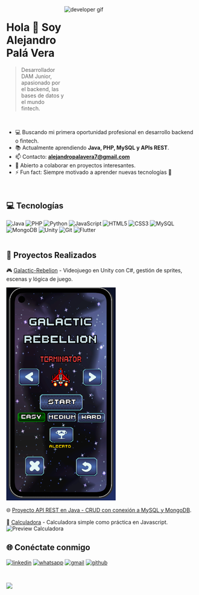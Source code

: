 <!DOCTYPE html>
<html lang="es">
<head>
  <meta charset="UTF-8">
  <meta name="viewport" content="width=device-width, initial-scale=1.0">
  <!-- Shields.io y badges -->
  <link rel="stylesheet" href="https://cdnjs.cloudflare.com/ajax/libs/font-awesome/6.4.0/css/all.min.css">
</head>
<body>

<img align="right" height="270px" alt="developer gif" width="350" src="https://i.pinimg.com/originals/e4/26/70/e426702edf874b181aced1e2fa5c6cde.gif" />

<h1 align="left">Hola 👋 Soy Alejandro Palá Vera</h1>

> Desarrollador DAM Junior, apasionado por el backend, las bases de datos y el mundo fintech.
<br/>

- 💻 Buscando mi primera oportunidad profesional en desarrollo backend o fintech.
- 📚 Actualmente aprendiendo **Java, PHP, MySQL y APIs REST**.
- 📫 Contacto: **alejandropalavera7@gmail.com**
- 🤝 Abierto a colaborar en proyectos interesantes.
- ⚡ Fun fact: Siempre motivado a aprender nuevas tecnologías 🚀

<br/>

## 💻 Tecnologías
<div>
  <img alt="Java" src="https://img.shields.io/badge/java-%23ED8B00.svg?style=for-the-badge&logo=openjdk&logoColor=white"/>
  <img alt="PHP" src="https://img.shields.io/badge/php-%23777BB4.svg?style=for-the-badge&logo=php&logoColor=white"/>
  <img alt="Python" src="https://img.shields.io/badge/python-3670A0?style=for-the-badge&logo=python&logoColor=ffdd54"/>
  <img alt="JavaScript" src="https://img.shields.io/badge/javascript-%23323330.svg?style=for-the-badge&logo=javascript&logoColor=%23F7DF1E"/>
  <img alt="HTML5" src="https://img.shields.io/badge/html5-%23E34F26.svg?style=for-the-badge&logo=html5&logoColor=white"/>
  <img alt="CSS3" src="https://img.shields.io/badge/css3-%231572B6.svg?style=for-the-badge&logo=css3&logoColor=white"/>
  <img alt="MySQL" src="https://img.shields.io/badge/mysql-%2300f.svg?style=for-the-badge&logo=mysql&logoColor=white"/>
  <img alt="MongoDB" src="https://img.shields.io/badge/MongoDB-%234ea94b.svg?style=for-the-badge&logo=mongodb&logoColor=white"/>
  <img alt="Unity" src="https://img.shields.io/badge/unity-%23000000.svg?style=for-the-badge&logo=unity&logoColor=white"/>
  <img alt="Git" src="https://img.shields.io/badge/git-%23F05033.svg?style=for-the-badge&logo=git&logoColor=white"/>
  <img alt="Flutter" src="https://img.shields.io/badge/Flutter-%2302569B.svg?style=for-the-badge&logo=flutter&logoColor=white"/>
</div>

<br/>

## 🚀 Proyectos Realizados
<div class="project-preview">
  <p>🎮 <a href="https://github.com/Mosquita2005/Galactic-Rebelion">Galactic-Rebelion</a> - Videojuego en Unity con C#, gestión de sprites, escenas y lógica de juego.<br/>
    
  <img src="https://github.com/Alejandro2005DAM/Galactic-Rebelion/blob/main/Portada.png" alt="Preview Galactic-Rebelion"/></p>

<p>🌐 <a href="https://github.com/Alejandro2005DAM/Acceso_Datos" target="_blank">Proyecto API REST en Java - CRUD con conexión a MySQL y MongoDB</a>.</p>

  <p>📱 <a href="https://github.com/Alejandro2005DAM/Calculadora">Calculadora</a> - Calculadora simple como práctica en Javascript.<br/>
<img src="https://raw.githubusercontent.com/Alejandro2005DAM/Calculadora/main/Calculator.png" alt="Preview Calculadora" width="300"/>

<br/>


## 🌐 Conéctate conmigo
<p>
<a href="https://www.linkedin.com/in/alejandropalavera" target="blank"><img align="center" src="https://www.svgrepo.com/show/448234/linkedin.svg" alt="linkedin" height="30" width="40" /></a>
<a href="https://wa.me/34675112468" target="blank"><img align="center" src="https://cdn.jsdelivr.net/npm/simple-icons@v9/icons/whatsapp.svg" alt="whatsapp" height="30" width="40" style="fill:#25D366;"/></a>
<a href="mailto:alejandropalavera7@gmail.com" target="blank"><img align="center" src="https://www.svgrepo.com/show/349378/gmail.svg" alt="gmail" height="30" width="40" /></a>
<a href="https://github.com/Mosquita2005" target="blank"><img align="center" src="https://www.svgrepo.com/show/512317/github-142.svg" alt="github" height="30" width="40" /></a>
</p>

<br/>

![](https://komarev.com/ghpvc/?username=Mosquita2005&label=Visitors+Count&color=brightgreen)

</body>
</html>
